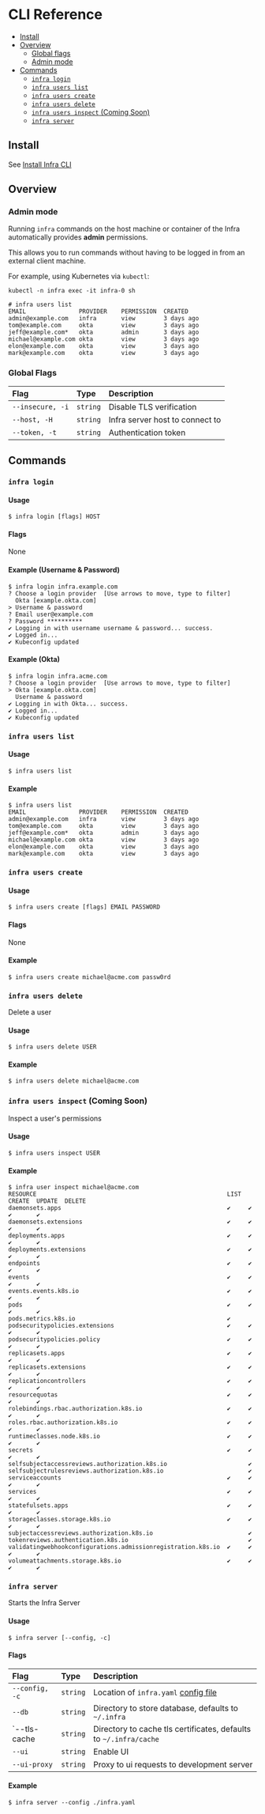 # CLI Reference

* [Install](#install)
* [Overview](#introduction)
    * [Global flags](#global-flags)
    * [Admin mode](#admin-mode)
* [Commands](#commands)
    * [`infra login`](#infra-login)
    * [`infra users list`](#infra-users-list)
    * [`infra users create`](#infra-users-create)
    * [`infra users delete`](#infra-users-delete)
    * [`infra users inspect` (Coming Soon)](#infra-users-inspect-coming-soon)
    * [`infra server`](#infra-server)

## Install

See [Install Infra CLI](../README.md#install-infra-cli)

## Overview

### Admin mode

Running `infra` commands on the host machine or container of the Infra automatically provides **admin** permissions.

This allows you to run commands without having to be logged in from an external client machine.

For example, using Kubernetes via `kubectl`:

```
kubectl -n infra exec -it infra-0 sh

# infra users list
EMAIL              	PROVIDER	PERMISSION	CREATED    
admin@example.com  	infra   	view      	3 days ago	
tom@example.com    	okta    	view      	3 days ago	
jeff@example.com*  	okta    	admin     	3 days ago	
michael@example.com	okta    	view      	3 days ago	
elon@example.com   	okta    	view      	3 days ago	
mark@example.com   	okta    	view      	3 days ago
```

### Global Flags

| Flag                 | Type       | Description                       |
| :----------------    | :-------   | :-----------------------------    |
| `--insecure, -i`     | `string`   | Disable TLS verification          |
| `--host, -H`         | `string`   | Infra server host to connect to   |
| `--token, -t`        | `string`   | Authentication token              |

## Commands

### `infra login`

#### Usage

```
$ infra login [flags] HOST
```

#### Flags

None

#### Example (Username & Password)

```
$ infra login infra.example.com
? Choose a login provider  [Use arrows to move, type to filter]
  Okta [example.okta.com]
> Username & password
? Email user@example.com
? Password **********
✔ Logging in with username username & password... success.
✔ Logged in...
✔ Kubeconfig updated
```


#### Example (Okta)

```
$ infra login infra.acme.com
? Choose a login provider  [Use arrows to move, type to filter]
> Okta [example.okta.com]
  Username & password
✔ Logging in with Okta... success.
✔ Logged in...
✔ Kubeconfig updated
```

### `infra users list`

#### Usage

```
$ infra users list
```

#### Example

```
$ infra users list
EMAIL              	PROVIDER	PERMISSION	CREATED    
admin@example.com  	infra   	view      	3 days ago	
tom@example.com    	okta    	view      	3 days ago	
jeff@example.com*  	okta    	admin     	3 days ago	
michael@example.com	okta    	view      	3 days ago	
elon@example.com   	okta    	view      	3 days ago	
mark@example.com   	okta    	view      	3 days ago 
```

### `infra users create`

#### Usage

```
$ infra users create [flags] EMAIL PASSWORD
```

#### Flags

None

#### Example

```
$ infra users create michael@acme.com passw0rd
```

### `infra users delete`

Delete a user

#### Usage

```
$ infra users delete USER
```

#### Example

```
$ infra users delete michael@acme.com
```

### `infra users inspect` (Coming Soon)

Inspect a user's permissions

#### Usage

```
$ infra users inspect USER
```

#### Example

```
$ infra user inspect michael@acme.com
RESOURCE                                                      LIST  CREATE  UPDATE  DELETE
daemonsets.apps                                               ✔     ✔       ✔       ✔
daemonsets.extensions                                         ✔     ✔       ✔       ✔
deployments.apps                                              ✔     ✔       ✔       ✔
deployments.extensions                                        ✔     ✔       ✔       ✔
endpoints                                                     ✔     ✔       ✔       ✔
events                                                        ✔     ✔       ✔       ✔
events.events.k8s.io                                          ✔     ✔       ✔       ✔
pods                                                          ✔     ✔       ✔       ✔
pods.metrics.k8s.io                                           ✔                     
podsecuritypolicies.extensions                                ✔     ✔       ✔       ✔
podsecuritypolicies.policy                                    ✔     ✔       ✔       ✔
replicasets.apps                                              ✔     ✔       ✔       ✔
replicasets.extensions                                        ✔     ✔       ✔       ✔
replicationcontrollers                                        ✔     ✔       ✔       ✔
resourcequotas                                                ✔     ✔       ✔       ✔
rolebindings.rbac.authorization.k8s.io                        ✔     ✔       ✔       ✔
roles.rbac.authorization.k8s.io                               ✔     ✔       ✔       ✔
runtimeclasses.node.k8s.io                                    ✔     ✔       ✔       ✔
secrets                                                       ✔     ✔       ✔       ✔ 
selfsubjectaccessreviews.authorization.k8s.io                       ✔               
selfsubjectrulesreviews.authorization.k8s.io                        ✔               
serviceaccounts                                               ✔     ✔       ✔       ✔
services                                                      ✔     ✔       ✔       ✔
statefulsets.apps                                             ✔     ✔       ✔       ✔
storageclasses.storage.k8s.io                                 ✔     ✔       ✔       ✔
subjectaccessreviews.authorization.k8s.io                           ✔               
tokenreviews.authentication.k8s.io                                  ✔               
validatingwebhookconfigurations.admissionregistration.k8s.io  ✔     ✔       ✔       ✔
volumeattachments.storage.k8s.io                              ✔     ✔       ✔       ✔
```

### `infra server`

Starts the Infra Server

#### Usage

```
$ infra server [--config, -c]
```

#### Flags

| Flag               | Type       | Description                                                       |
| :----------------- | :-------   | :----------------------------------------------------------       |
| `--config, -c`     | `string`   | Location of `infra.yaml` [config file](./configuration.md)        |
| `--db`             | `string`   | Directory to store database, defaults to `~/.infra`               |
| `--tls-cache       | `string`   | Directory to cache tls certificates, defaults to `~/.infra/cache` |
| `--ui`             | `string`   | Enable UI                                                         |
| `--ui-proxy`       | `string`   | Proxy to ui requests to development server                        |

#### Example

```
$ infra server --config ./infra.yaml
```
